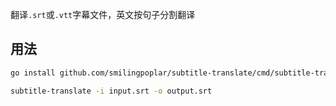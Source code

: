 翻译`.srt`或`.vtt`字幕文件，英文按句子分割翻译

## 用法

```sh
go install github.com/smilingpoplar/subtitle-translate/cmd/subtitle-translate@latest
```

```sh
subtitle-translate -i input.srt -o output.srt
```
